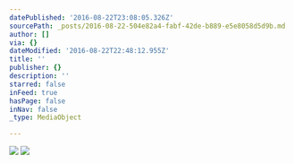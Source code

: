 ```yaml
---
datePublished: '2016-08-22T23:08:05.326Z'
sourcePath: _posts/2016-08-22-504e82a4-fabf-42de-b889-e5e8058d5d9b.md
author: []
via: {}
dateModified: '2016-08-22T22:48:12.955Z'
title: ''
publisher: {}
description: ''
starred: false
inFeed: true
hasPage: false
inNav: false
_type: MediaObject

---
```

![](https://the-grid-user-content.s3-us-west-2.amazonaws.com/6ae24f76-7dd0-486c-b859-7c254816f64c.jpg)
![](https://the-grid-user-content.s3-us-west-2.amazonaws.com/f5ecc5a0-4bc6-4790-b421-3d8fd50af5e5.jpg)